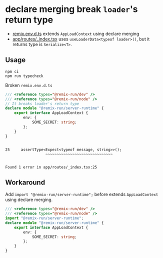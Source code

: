 # declare merging break `loader`'s return type

- [remix.env.d.ts](./remix.env.d.ts) extends `AppLoadContext` using declare merging
- [app/routes/_index.tsx](./app/routes/_index.tsx) uses `useLoaderData<typeof loader>()`, but it returns type is `Serialize<T>`. 

## Usage

```
npm ci
npm run typecheck
```

Broken `remix.env.d.ts`

```ts
/// <reference types="@remix-run/dev" />
/// <reference types="@remix-run/node" />
// It breaks loader's return type
declare module "@remix-run/server-runtime" {
    export interface AppLoadContext {
        env: {
            SOME_SECRET: string;
        };
    }
}
```


```

25     assertType<Expect<typeof message, string>>();
                  ~~~~~~~~~~~~~~~~~~~~~~~~~~~~~~


Found 1 error in app/routes/_index.tsx:25
```

## Workaround

Add `import "@remix-run/server-runtime";` before extends `AppLoadContext` using declare merging.

```ts
/// <reference types="@remix-run/dev" />
/// <reference types="@remix-run/node" />
import "@remix-run/server-runtime";
declare module "@remix-run/server-runtime" {
    export interface AppLoadContext {
        env: {
            SOME_SECRET: string;
        };
    }
}

```
